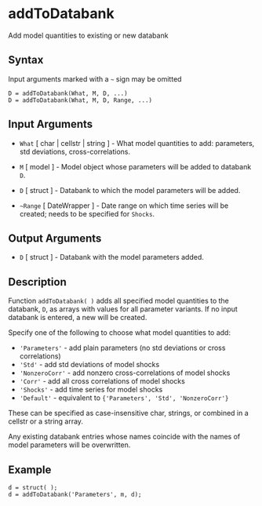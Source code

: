 # addToDatabank #
Add model quantities to existing or new databank 
 
## Syntax ##
 
Input arguments marked with a `~` sign may be omitted
 
    D = addToDatabank(What, M, D, ...)
    D = addToDatabank(What, M, D, Range, ...)
 
 
## Input Arguments ##
 
* `What` [ char | cellstr | string ] - What model quantities to add:
parameters, std deviations, cross-correlations.
 
* `M` [ model ] - Model object whose parameters will be added to databank
`D`.
 
* `D` [ struct ] - Databank to which the model parameters will be added.
 
* `~Range` [ DateWrapper ] - Date range on which time series will be
created; needs to be specified for `Shocks`.
 
 
## Output Arguments ##
 
* `D` [ struct ] - Databank with the model parameters added.
 
 
## Description ##
 
Function `addToDatabank( )` adds all specified model quantities to the databank,
`D`, as arrays with values for all parameter variants. If no input
databank is entered, a new will be created.
 
Specify one of the following to choose what model quantities to add:
 
  * `'Parameters'` - add plain parameters (no std deviations or cross correlations)
  * `'Std'` - add std deviations of model shocks
  * `'NonzeroCorr'` - add nonzero cross-correlations of model shocks
  * `'Corr'` - add all cross correlations of model shocks
  * `'Shocks'` - add time series for model shocks
  * `'Default'` - equivalent to `{'Parameters', 'Std', 'NonzeroCorr'}`
 
These can be specified as case-insensitive char, strings, or combined in
a cellstr or a string array.
 
Any existing databank entries whose names coincide with the names of
model parameters will be overwritten.
 
 
## Example ##
 
    d = struct( );
    d = addToDatabank('Parameters', m, d);

